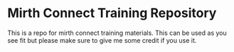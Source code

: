 # Mirth Connect Training Repository
This is a repo for mirth connect training materials.  This can be used as you see fit but please make sure to give me some credit if you use it.
